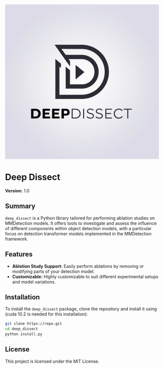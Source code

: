![Logo](./logo.png)

# Deep Dissect

**Version:** 1.0 

## Summary

`deep_dissect` is a Python library tailored for performing ablation studies on MMDetection models. It offers tools to investigate and assess the influence of different components within object detection models, with a particular focus on detection transformer models implemented in the MMDetection framework.

## Features

- **Ablation Study Support:** Easily perform ablations by removing or modifying parts of your detection model.
- **Customizable:** Highly customizable to suit different experimental setups and model variations.

## Installation

To install the `deep_dissect` package, clone the repository and install it using (cuda 10.2 is needed for this installation):

```bash
git clone https://repo.git
cd deep_dissect
python install.py
```

## License
This project is licensed under the MIT License.
